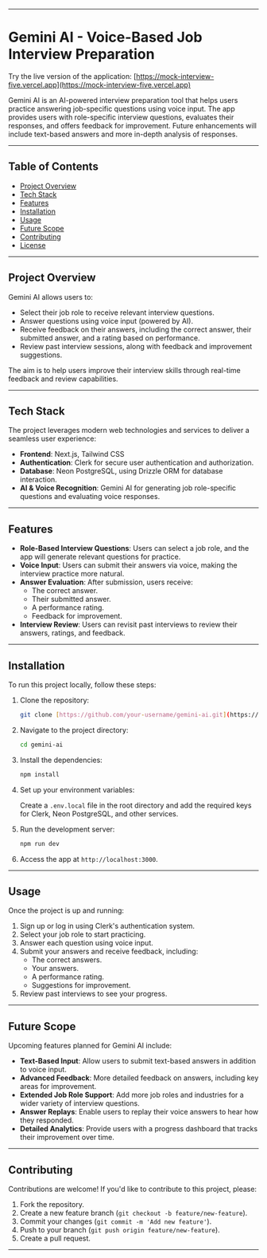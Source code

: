 
---

# **Gemini AI - Voice-Based Job Interview Preparation**

Try the live version of the application: [https://mock-interview-five.vercel.app](https://mock-interview-five.vercel.app)


Gemini AI is an AI-powered interview preparation tool that helps users practice answering job-specific questions using voice input. The app provides users with role-specific interview questions, evaluates their responses, and offers feedback for improvement. Future enhancements will include text-based answers and more in-depth analysis of responses.

---

## **Table of Contents**

- [Project Overview](#project-overview)
- [Tech Stack](#tech-stack)
- [Features](#features)
- [Installation](#installation)
- [Usage](#usage)
- [Future Scope](#future-scope)
- [Contributing](#contributing)
- [License](#license)
  
---

## **Project Overview**

Gemini AI allows users to:

- Select their job role to receive relevant interview questions.
- Answer questions using voice input (powered by AI).
- Receive feedback on their answers, including the correct answer, their submitted answer, and a rating based on performance.
- Review past interview sessions, along with feedback and improvement suggestions.

The aim is to help users improve their interview skills through real-time feedback and review capabilities.

---

## **Tech Stack**

The project leverages modern web technologies and services to deliver a seamless user experience:

- **Frontend**: Next.js, Tailwind CSS
- **Authentication**: Clerk for secure user authentication and authorization.
- **Database**: Neon PostgreSQL, using Drizzle ORM for database interaction.
- **AI & Voice Recognition**: Gemini AI for generating job role-specific questions and evaluating voice responses.

---

## **Features**

- **Role-Based Interview Questions**: Users can select a job role, and the app will generate relevant questions for practice.
- **Voice Input**: Users can submit their answers via voice, making the interview practice more natural.
- **Answer Evaluation**: After submission, users receive:
  - The correct answer.
  - Their submitted answer.
  - A performance rating.
  - Feedback for improvement.
- **Interview Review**: Users can revisit past interviews to review their answers, ratings, and feedback.
  
---

## **Installation**

To run this project locally, follow these steps:

1. Clone the repository:
   ```bash
   git clone [https://github.com/your-username/gemini-ai.git](https://github.com/Zaidshaikh2811/MockInterview.git)
   ```

2. Navigate to the project directory:
   ```bash
   cd gemini-ai
   ```

3. Install the dependencies:
   ```bash
   npm install
   ```

4. Set up your environment variables:

   Create a `.env.local` file in the root directory and add the required keys for Clerk, Neon PostgreSQL, and other services.

5. Run the development server:
   ```bash
   npm run dev
   ```

6. Access the app at `http://localhost:3000`.

---

## **Usage**

Once the project is up and running:

1. Sign up or log in using Clerk's authentication system.
2. Select your job role to start practicing.
3. Answer each question using voice input.
4. Submit your answers and receive feedback, including:
   - The correct answers.
   - Your answers.
   - A performance rating.
   - Suggestions for improvement.
5. Review past interviews to see your progress.

---

## **Future Scope**

Upcoming features planned for Gemini AI include:

- **Text-Based Input**: Allow users to submit text-based answers in addition to voice input.
- **Advanced Feedback**: More detailed feedback on answers, including key areas for improvement.
- **Extended Job Role Support**: Add more job roles and industries for a wider variety of interview questions.
- **Answer Replays**: Enable users to replay their voice answers to hear how they responded.
- **Detailed Analytics**: Provide users with a progress dashboard that tracks their improvement over time.

---

## **Contributing**

Contributions are welcome! If you'd like to contribute to this project, please:

1. Fork the repository.
2. Create a new feature branch (`git checkout -b feature/new-feature`).
3. Commit your changes (`git commit -m 'Add new feature'`).
4. Push to your branch (`git push origin feature/new-feature`).
5. Create a pull request.

---



